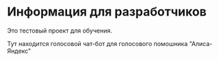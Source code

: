 # Информация для разработчиков

Это тестовый проект для обучения.

Тут находится голосовой чат-бот для голосового помошника "Алиса-Яндекс"